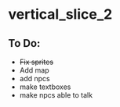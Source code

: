 # vertical_slice_2

## To Do:
<ul>
<li><del>Fix sprites</del></li>
<li>Add map</li>
<li>add npcs</li>
<li>make textboxes</li>
 <li>make npcs able to talk</li>
</ul>
